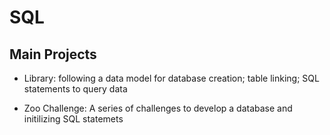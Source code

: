 # SQL

## Main Projects

* Library: 
  following a data model for database creation; table linking; SQL statements to query data
  
* Zoo Challenge:
  A series of challenges to develop a database and initilizing SQL statemets
